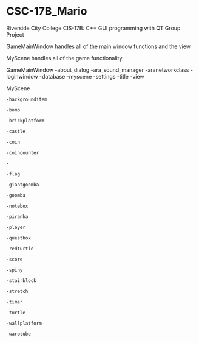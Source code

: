 # CSC-17B_Mario

Riverside City College
CIS-17B: C++ GUI programming with QT
Group Project

GameMainWindow handles all of the main window functions and the view

MyScene handles all of the game functionality. 


GameMainWindow
	-about_dialog
	-ara_sound_manager
	-aranetworkclass
	-loginwindow
	-database
	-myscene
	-settings
	-title
	-view



MyScene

	-backgrounditem

	-bomb

	-brickplatform

	-castle

	-coin

	-coincounter

	-

	-flag

	-giantgoomba

	-goomba

	-notebox

	-piranha

	-player

	-questbox

	-redturtle

	-score

	-spiny

	-stairblock

	-stretch

	-timer

	-turtle

	-wallplatform

	-warptube
	


